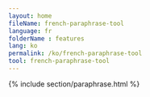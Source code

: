```yaml
---
layout: home
fileName: french-paraphrase-tool
language: fr
folderName : features
lang: ko
permalink: /ko/french-paraphrase-tool
tool: french-paraphrase-tool
---
```

{% include section/paraphrase.html %}